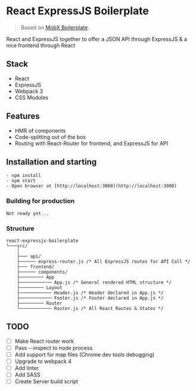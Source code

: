 # React ExpressJS Boilerplate

> Based on [MobX Boilerplate](https://github.com/Mosho1/react-mobx-boilerplate).

React and ExpressJS together to offer a JSON API through ExpressJS &amp; a nice frontend through React

## Stack
- React
- ExpressJS
- Webpack 3
- CSS Modules

## Features
- HMR of components
- Code-splitting out of the box
- Routing with React-Router for frontend, and ExpressJS for API

## Installation and starting
```
- npm install
- npm start
- Open browser at [http://localhost:3000](http://localhost:3000)
```

### Building for production
```
Not ready yet...
```

### Structure
```
react-expressjs-boilerplate
└───src/
    │
    ├─── api/
    ├────── express-router.js /* All ExpressJS routes for API Call */
    ├─── frontend/
    ├────── components/
    ├───────── App
    ├──────────── App.js /* General rendered HTML structure */
    ├───────── Layout
    ├──────────── Header.js /* Header declared in App.js */
    ├──────────── Footer.js /* Footer declared in App.js */
    ├───────── Router
    └──────────── Router.js /* All React Routes & States */
```

## TODO

- [ ] Make React router work
- [ ] Pass --inspect to node process
- [ ] Add support for map files (Chrome dev tools debugging)
- [ ] Upgrade to webpack 4
- [ ] Add linter
- [ ] Add SASS
- [ ] Create Server build script